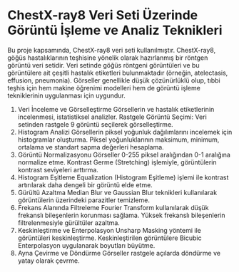 # ChestX-ray8 Veri Seti Üzerinde Görüntü İşleme ve Analiz Teknikleri

Bu proje kapsamında, ChestX-ray8 veri seti kullanılmıştır. ChestX-ray8, göğüs hastalıklarının teşhisine yönelik olarak hazırlanmış bir röntgen görüntü veri setidir. Veri setinde göğüs röntgeni görüntüleri ve bu görüntülere ait çeşitli hastalık etiketleri bulunmaktadır (örneğin, atelectasis, effusion, pneumonia). Görseller genellikle düşük çözünürlüklü olup, tıbbi teşhis için hem makine öğrenimi modelleri hem de görüntü işleme tekniklerinin uygulanması için uygundur.

1. Veri İnceleme ve Görselleştirme
Görsellerin ve hastalık etiketlerinin incelenmesi, istatistiksel analizler.
Rastgele Görüntü Seçimi: Veri setinden rastgele 9 görüntü seçilerek görselleştirme.
2. Histogram Analizi
Görsellerin piksel yoğunluk dağılımlarını incelemek için histogramlar oluşturma.
Piksel yoğunluklarının maksimum, minimum, ortalama ve standart sapma değerleri hesaplama.
3. Görüntü Normalizasyonu
Görseller 0-255 piksel aralığından 0-1 aralığına normalize etme.
Kontrast Germe (Stretching) işlemiyle, görüntülerin kontrast seviyeleri arttırma.
4. Histogram Eşitleme
Equalization (Histogram Eşitleme) işlemi ile kontrast artırılarak daha dengeli bir görüntü elde etme.
5. Gürültü Azaltma
Median Blur ve Gaussian Blur teknikleri kullanılarak görüntülerin üzerindeki parazitler temizleme.
6. Frekans Alanında Filtreleme
Fourier Transform kullanılarak düşük frekanslı bileşenlerin korunması sağlama.
Yüksek frekanslı bileşenlerin filtrelenmesiyle gürültüler azaltma.
7. Keskinleştirme ve Enterpolasyon
Unsharp Masking yöntemi ile görüntüleri keskinleştirme.
Keskinleştirilen görüntülere Bicubic Enterpolasyon uygulanarak boyutları büyütme.
8. Ayna Çevirme ve Döndürme
Görseller rastgele açılarda döndürme ve yatay olarak çevrme.

